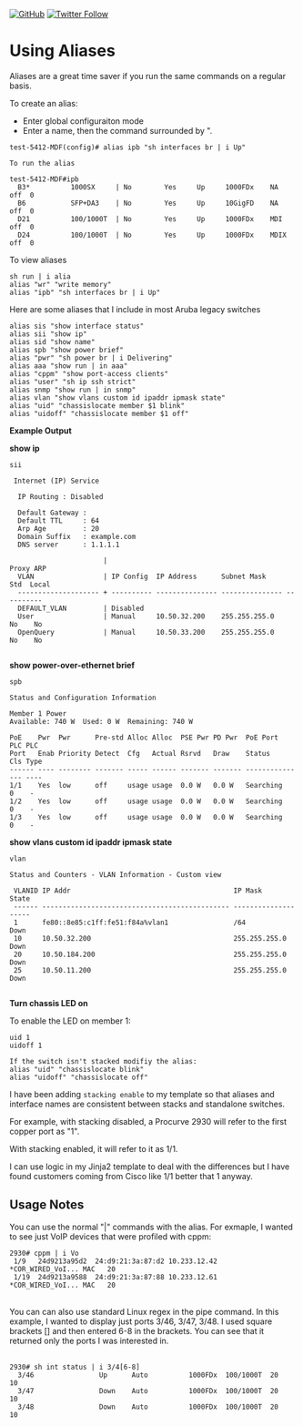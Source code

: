 <a href="https://mwhubbard.blogspot.com"><img alt="GitHub" src="https://img.shields.io/github/license/rikosintie/CookBook"></a>
<a href="https://twitter.com/rikosintie"><img alt="Twitter Follow" src="https://img.shields.io/twitter/follow/rikosintie?style=social"></a>

# Using Aliases

Aliases are a great time saver if you run the same commands on a regular basis.

To create an alias:
* Enter global configuraiton mode
* Enter a name, then the command surrounded by ".

```
test-5412-MDF(config)# alias ipb "sh interfaces br | i Up"

To run the alias

test-5412-MDF#ipb
  B3*          1000SX     | No        Yes     Up     1000FDx    NA   off  0
  B6           SFP+DA3    | No        Yes     Up     10GigFD    NA   off  0
  D21          100/1000T  | No        Yes     Up     1000FDx    MDI  off  0
  D24          100/1000T  | No        Yes     Up     1000FDx    MDIX off  0
```

To view aliases

```
sh run | i alia
alias "wr" "write memory"
alias "ipb" "sh interfaces br | i Up"
```
Here are some aliases that I include in most Aruba legacy switches

```
alias sis "show interface status"
alias sii "show ip"
alias sid "show name"
alias spb "show power brief"
alias "pwr" "sh power br | i Delivering"
alias aaa "show run | in aaa"
alias "cppm" "show port-access clients"
alias "user" "sh ip ssh strict"
alias snmp "show run | in snmp"
alias vlan "show vlans custom id ipaddr ipmask state"
alias "uid" "chassislocate member $1 blink"
alias "uidoff" "chassislocate member $1 off"
```

**Example Output**</br>

**show ip**</br>

```
sii

 Internet (IP) Service

  IP Routing : Disabled

  Default Gateway :                
  Default TTL     : 64   
  Arp Age         : 20  
  Domain Suffix   : example.com               
  DNS server      : 1.1.1.1                            

                       |                                            Proxy ARP 
  VLAN                 | IP Config  IP Address      Subnet Mask     Std  Local
  -------------------- + ---------- --------------- --------------- ----------
  DEFAULT_VLAN         | Disabled 
  User                 | Manual     10.50.32.200    255.255.255.0    No    No
  OpenQuery            | Manual     10.50.33.200    255.255.255.0    No    No
  
  ```

  **show power-over-ethernet brief**

  
  ```
  spb

 Status and Configuration Information

  Member 1 Power
  Available: 740 W  Used: 0 W  Remaining: 740 W

 PoE    Pwr  Pwr      Pre-std Alloc Alloc  PSE Pwr PD Pwr  PoE Port     PLC PLC 
 Port   Enab Priority Detect  Cfg   Actual Rsrvd   Draw    Status       Cls Type
 ------ ---- -------- ------- ----- ------ ------- ------- ------------ --- ----
 1/1    Yes  low      off     usage usage  0.0 W   0.0 W   Searching    0    -  
 1/2    Yes  low      off     usage usage  0.0 W   0.0 W   Searching    0    -  
 1/3    Yes  low      off     usage usage  0.0 W   0.0 W   Searching    0    -  
 
 ```
**show vlans custom id ipaddr ipmask state**

```
vlan

Status and Counters - VLAN Information - Custom view

 VLANID IP Addr                                        IP Mask         State
 ------ ---------------------------------------------- --------------- -----
 1      fe80::8e85:c1ff:fe51:f84a%vlan1                /64             Down 
 10     10.50.32.200                                   255.255.255.0   Down 
 20     10.50.184.200                                  255.255.255.0   Down 
 25     10.50.11.200                                   255.255.255.0   Down 
 
 ```
 
 **Turn chassis LED on**
 
 To enable the LED on member 1:
 ```
uid 1         
uidoff 1

If the switch isn't stacked modifiy the alias:
alias "uid" "chassislocate blink"
alias "uidoff" "chassislocate off"
```
I have been adding `stacking enable` to my template so that aliases and interface names are consistent between stacks and standalone switches. </br>

For example, with stacking disabled, a Procurve 2930 will refer to the first copper port as "1". 

With stacking enabled, it will refer to it as 1/1. 

I can use logic in my Jinja2 template to deal with the differences but I have found customers coming from Cisco like 1/1 better that 1 anyway.

 
 ## Usage Notes ##
 You can use the normal "|" commands with the alias. For exmaple, I wanted to see just VoIP devices that were profiled with cppm: </br>
 
 ```
2930# cppm | i Vo
  1/9   24d9213a95d2  24:d9:21:3a:87:d2 10.233.12.42     *COR_WIRED_VoI... MAC   20                                                     
  1/19  24d9213a9588  24:d9:21:3a:87:88 10.233.12.61     *COR_WIRED_VoI... MAC   20     
```
</br>
You can can also use standard Linux regex in the pipe command. In this example, I wanted to display just ports 3/46, 3/47, 3/48. I used square brackets [] and then entered 6-8 in the brackets. You can see that it returned only the ports I was interested in.
</br>
</br>

```
2930# sh int status | i 3/4[6-8]
  3/46                Up      Auto          1000FDx  100/1000T  20     10      
  3/47                Down    Auto          1000FDx  100/1000T  20     10      
  3/48                Down    Auto          1000FDx  100/1000T  20     10  
```
  
  

